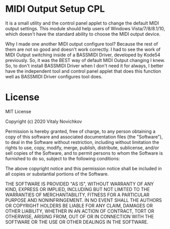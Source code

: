 # MIDI Output Setup CPL

It is a small utility and the control panel applet to change the
default MIDI output settings. This module should help users of
Windows Vista/7/8/8.1/10, which doesn't have the standard ability
to choose the MIDI output device.

Why I made one another MIDI output configure tool? Because the rest of
them are not so good and doesn't work correctly. I had to see the work
of MIDI Output switching inside of a BASSMIDI Driver, developed by Kode54
previously. So, it was the BEST way of default MIDI Output changing I knew.
So, to don't install BASSMIDI Driver when I don't need it for always,
I better have the independent tool and control panel applet that does
this function well as BASSMIDI Driver configures tool does.

# License

MIT License

Copyright (c) 2020 Vitaly Novichkov

Permission is hereby granted, free of charge, to any person obtaining a copy
of this software and associated documentation files (the "Software"), to deal
in the Software without restriction, including without limitation the rights
to use, copy, modify, merge, publish, distribute, sublicense, and/or sell
copies of the Software, and to permit persons to whom the Software is
furnished to do so, subject to the following conditions:

The above copyright notice and this permission notice shall be included in all
copies or substantial portions of the Software.

THE SOFTWARE IS PROVIDED "AS IS", WITHOUT WARRANTY OF ANY KIND, EXPRESS OR
IMPLIED, INCLUDING BUT NOT LIMITED TO THE WARRANTIES OF MERCHANTABILITY,
FITNESS FOR A PARTICULAR PURPOSE AND NONINFRINGEMENT. IN NO EVENT SHALL THE
AUTHORS OR COPYRIGHT HOLDERS BE LIABLE FOR ANY CLAIM, DAMAGES OR OTHER
LIABILITY, WHETHER IN AN ACTION OF CONTRACT, TORT OR OTHERWISE, ARISING FROM,
OUT OF OR IN CONNECTION WITH THE SOFTWARE OR THE USE OR OTHER DEALINGS IN THE
SOFTWARE.

